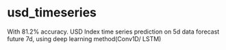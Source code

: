 # usd_timeseries
With 81.2% accuracy. USD Index time series prediction on 5d data forecast future 7d, using deep learning method(Conv1D/ LSTM)
